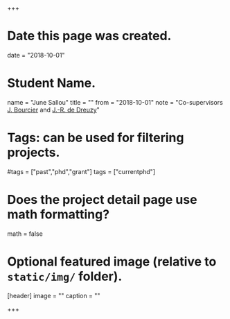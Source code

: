 +++
# Date this page was created.
date = "2018-10-01"

# Student Name.
name = "June Sallou"
title = ""
from = "2018-10-01"
note = "Co-supervisors [J. Bourcier](https://sites.google.com/site/johannbourcier/) and [J.-R. de Dreuzy](https://geosciences.univ-rennes1.fr/interlocuteurs/jean-raynald-de-dreuzy)"

# Tags: can be used for filtering projects.
#tags = ["past","phd","grant"]
tags = ["currentphd"]

# Does the project detail page use math formatting?
math = false

# Optional featured image (relative to `static/img/` folder).
[header]
image = ""
caption = ""

+++